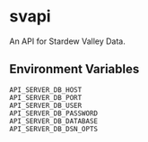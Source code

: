# svapi

An API for Stardew Valley Data.

## Environment Variables

```text
API_SERVER_DB_HOST
API_SERVER_DB_PORT
API_SERVER_DB_USER
API_SERVER_DB_PASSWORD
API_SERVER_DB_DATABASE
API_SERVER_DB_DSN_OPTS
```
